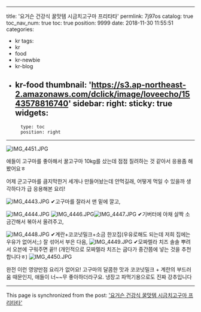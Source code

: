 
---
title: '요거슨 건강식 꿀맛템 시금치고구마 프리타타'
permlink: 7j97os
catalog: true
toc_nav_num: true
toc: true
position: 9999
date: 2018-11-30 11:55:51
categories:
- kr
tags:
- kr
- food
- kr-newbie
- kr-blog
- kr-food
thumbnail: 'https://s3.ap-northeast-2.amazonaws.com/dclick/image/loveecho/1543578816740'
sidebar:
    right:
        sticky: true
widgets:
    -
        type: toc
        position: right
---


![IMG_4451.JPG](https://s3.ap-northeast-2.amazonaws.com/dclick/image/loveecho/1543578816740)

애들이 고구마를 좋아해서 꿀고구마 10kg를 샀는데 점점 질려하는 것 같아서 응용좀 해봤어요ㅎ

어제 군고구마를 큼지막한거 세개나 만들어놨는데 안먹길래, 어떻게 먹일 수 있을까 생각하다가 급 응용해본 요리!

![IMG_4443.JPG](https://s3.ap-northeast-2.amazonaws.com/dclick/image/loveecho/1543578834595)
✔︎고구마를 잘라서 맨 밑에 깔고,

![IMG_4444.JPG](https://s3.ap-northeast-2.amazonaws.com/dclick/image/loveecho/1543578845451)
![IMG_4446.JPG](https://s3.ap-northeast-2.amazonaws.com/dclick/image/loveecho/1543578848135)![IMG_4447.JPG](https://s3.ap-northeast-2.amazonaws.com/dclick/image/loveecho/1543578851476)
✔︎기버터에 야채 살짝 소금간해서 볶아서 올려주고,

![IMG_4448.JPG](https://s3.ap-northeast-2.amazonaws.com/dclick/image/loveecho/1543578874284)
✔︎계란+코코넛밀크+소금 한꼬집(우유로해도 되는데 저희 집에는 우유가 없어서;;) 잘 섞어서 부은 다음,
![IMG_4449.JPG](https://s3.ap-northeast-2.amazonaws.com/dclick/image/loveecho/1543578880935)
✔︎모짜렐라 치즈 솔솔 뿌려서 오븐에 구워주면 끝!! (개인적으로 모짜렐라 치즈는 굽다가 중간쯤에 넣는 것을 추천합니다ㅎ)
![IMG_4450.JPG](https://s3.ap-northeast-2.amazonaws.com/dclick/image/loveecho/1543578887880)

완전 이런 영양만점 요리가 없어요!
고구마의 달콤한 맛과 코코넛밀크 + 계란의 부드러움 때문인지, 애들이 너~~무 좋아하더라구요.
냉장고 파먹기용으로도 진짜 강추입니다

- - -

This page is synchronized from the post: ['요거슨 건강식 꿀맛템 시금치고구마 프리타타'](https://steemit.com/@loveecho/7j97os)
